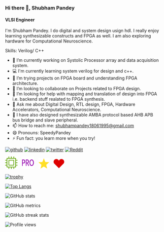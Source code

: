 ### Hi there 👋, Shubham Pandey
#### VLSI Engineer
I'm Shubham Pandey. I do digital and system design usign hdl. I really enjoy learning synthesizable constructs and FPGA as well. I am also exploring hardware for Computational Neuroscience.

Skills: Verilog/ C++ 

- 🔭 I’m currently working on Systolic Processor array and data acquisition system.
- 💻 I'm currently learning system verilog for design and c++.
- 🌱 I’m trying projects on FPGA board and understanding FPGA architecture. 
- 👯 I’m looking to collaborate on Projects related to FPGA design. 
- 🤔 I’m looking for help with mapping and translation of design into FPGA i.e. backend stuff realated to FPGA synthesis.  
- 💬 Ask me about Digital Design, RTL design, FPGA, Hardware Accelerators, Computational Neuroscience. 
- 📝 I have also designed synthesizable AMBA protocol based AHB APB bus bridge and slave peripheral.
- 📫 How to reach me: shubhampandey18061995@gmail.com 
- 😄 Pronouns: SpeedyPandey 
- ⚡ Fun fact: you learn more when you try! 


[<img src='https://cdn.jsdelivr.net/npm/simple-icons@3.0.1/icons/github.svg' alt='github' height='40'>](https://github.com/spdy1895)  [<img src='https://cdn.jsdelivr.net/npm/simple-icons@3.0.1/icons/linkedin.svg' alt='linkedin' height='40'>](https://www.linkedin.com/in/shubham-pandey-spdy1895/)  [<img src='https://cdn.jsdelivr.net/npm/simple-icons@3.0.1/icons/twitter.svg' alt='twitter' height='40'>](https://twitter.com/@its_Shubhampdy)  [<img src='https://cdn.jsdelivr.net/npm/simple-icons@3.0.1/icons/reddit.svg' alt='Reddit' height='40'>](https://www.reddit.com/user/shubh_695)  

<a href='https://docs.github.com/en/developers'><img src='https://raw.githubusercontent.com/acervenky/animated-github-badges/master/assets/devbadge.gif' width='40' height='40'></a> <a href='https://github.com/pricing'><img src='https://raw.githubusercontent.com/acervenky/animated-github-badges/master/assets/pro.gif' width='40' height='40'></a> <a href='https://stars.github.com/'><img src='https://raw.githubusercontent.com/acervenky/animated-github-badges/master/assets/starbadge.gif' width='35' height='35'></a> <a href='https://docs.github.com/en/github/supporting-the-open-source-community-with-github-sponsors'><img src='https://raw.githubusercontent.com/acervenky/animated-github-badges/master/assets/sponsorbadge.gif' width='35' height='35'></a> 

[![trophy](https://github-profile-trophy.vercel.app/?username=spdy1895)](https://github.com/ryo-ma/github-profile-trophy)

[![Top Langs](https://github-readme-stats.vercel.app/api/top-langs/?username=spdy1895)](https://github.com/anuraghazra/github-readme-stats)

![GitHub stats](https://github-readme-stats.vercel.app/api?username=spdy1895&show_icons=true)  

![GitHub metrics](https://metrics.lecoq.io/spdy1895)  

![GitHub streak stats](https://github-readme-streak-stats.herokuapp.com/?user=spdy1895)  

![Profile views](https://gpvc.arturio.dev/spdy1895)  
